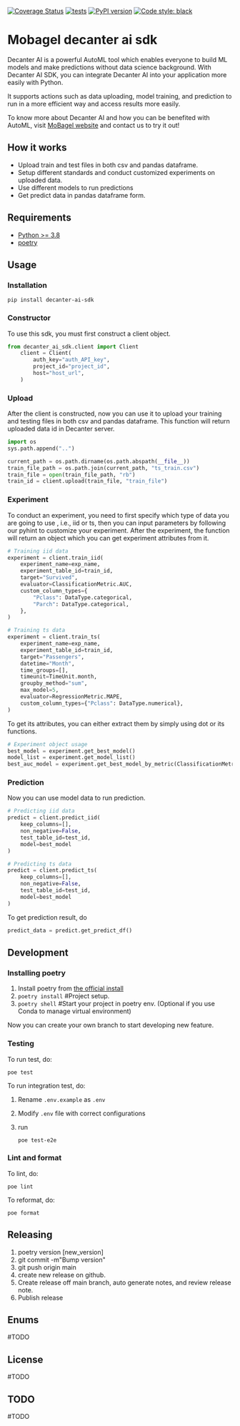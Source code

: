 [![Coverage Status](https://coveralls.io/repos/github/MoBagel/decanter-ai-sdk/badge.svg?branch=coveralls)](https://coveralls.io/github/MoBagel/decanter-ai-sdk?branch=coveralls)
[![tests](https://github.com/MoBagel/decanter-ai-sdk/workflows/main/badge.svg)](https://github.com/MoBagel/decanter-ai-sdk)
[![PyPI version](https://badge.fury.io/py/decanter-ai-sdk.svg)](https://badge.fury.io/py/decanter-ai-sdk)
[![Code style: black](https://img.shields.io/badge/code%20style-black-000000.svg)](https://github.com/psf/black)

# Mobagel decanter ai sdk

Decanter AI is a powerful AutoML tool which enables everyone to build ML models and make predictions without data science background. With Decanter AI SDK, you can integrate Decanter AI into your application more easily with Python.

It supports actions such as data uploading, model training, and prediction to run in a more efficient way and access results more easily.

To know more about Decanter AI and how you can be benefited with AutoML, visit [MoBagel website](https://mobagel.com/tw/) and contact us to try it out!

## How it works

- Upload train and test files in both csv and pandas dataframe.
- Setup different standards and conduct customized experiments on uploaded data.
- Use different models to run predictions
- Get predict data in pandas dataframe form.

## Requirements

- [Python >= 3.8](https://www.python.org/downloads/release/python-380/)
- [poetry](https://python-poetry.org/)

## Usage

### Installation

`pip install decanter-ai-sdk`

### Constructor

To use this sdk, you must first construct a client object.

```python
from decanter_ai_sdk.client import Client
    client = Client(
        auth_key="auth_API_key",
        project_id="project_id",
        host="host_url",
    )
```

### Upload

After the client is constructed, now you can use it to upload your training and testing files in both csv and pandas dataframe. This function will return uploaded data id in Decanter server.

```python
import os
sys.path.append("..")

current_path = os.path.dirname(os.path.abspath(__file__))
train_file_path = os.path.join(current_path, "ts_train.csv")
train_file = open(train_file_path, "rb")
train_id = client.upload(train_file, "train_file")
```

### Experiment

To conduct an experiment, you need to first specify which type of data you are going to use , i.e., iid or ts, then you can input parameters by following our pyhint to customize your experiment.
After the experiment, the function will return an object which you can get experiment attributes from it.

```python
# Training iid data
experiment = client.train_iid(
    experiment_name=exp_name,
    experiment_table_id=train_id,
    target="Survived",
    evaluator=ClassificationMetric.AUC,
    custom_column_types={
        "Pclass": DataType.categorical,
        "Parch": DataType.categorical,
    },
)
```

```python
# Training ts data
experiment = client.train_ts(
    experiment_name=exp_name,
    experiment_table_id=train_id,
    target="Passengers",
    datetime="Month",
    time_groups=[],
    timeunit=TimeUnit.month,
    groupby_method="sum",
    max_model=5,
    evaluator=RegressionMetric.MAPE,
    custom_column_types={"Pclass": DataType.numerical},
)
```

To get its attributes, you can either extract them by simply using dot or its functions.

```python
# Experiment object usage
best_model = experiment.get_best_model()
model_list = experiment.get_model_list()
best_auc_model = experiment.get_best_model_by_metric(ClassificationMetric.AUC)
```

### Prediction

Now you can use model data to run prediction.

```python
# Predicting iid data
predict = client.predict_iid(
    keep_columns=[],
    non_negative=False,
    test_table_id=test_id,
    model=best_model
)
```

```python
# Predicting ts data
predict = client.predict_ts(
    keep_columns=[],
    non_negative=False,
    test_table_id=test_id,
    model=best_model
)
```

To get prediction result, do

```python
predict_data = predict.get_predict_df()
```

## Development

### Installing poetry

1. Install poetry from [the official install](https://python-poetry.org/docs/master/#installation)
2. `poetry install` #Project setup.
3. `poetry shell` #Start your project in poetry env. (Optional if you use Conda to manage virtual environment)

Now you can create your own branch to start developing new feature.

### Testing

To run test, do:

```
poe test
```

To run integration test, do:

1. Rename `.env.example` as `.env`
2. Modify `.env` file with correct configurations
3. run

   ```
   poe test-e2e
   ```

### Lint and format

To lint, do:

```
poe lint
```

To reformat, do:

```
poe format
```

## Releasing

1. poetry version [new_version]
2. git commit -m"Bump version"
3. git push origin main
4. create new release on github.
5. Create release off main branch, auto generate notes, and review release note.
6. Publish release

## Enums

#TODO

## License

#TODO

## TODO

#TODO

